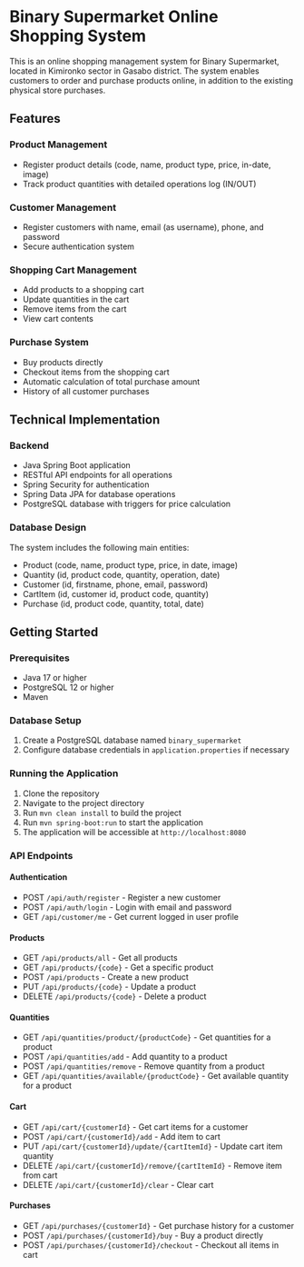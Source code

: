 # Binary Supermarket Online Shopping System

This is an online shopping management system for Binary Supermarket, located in Kimironko sector in Gasabo district. The system enables customers to order and purchase products online, in addition to the existing physical store purchases.

## Features

### Product Management
- Register product details (code, name, product type, price, in-date, image)
- Track product quantities with detailed operations log (IN/OUT)

### Customer Management
- Register customers with name, email (as username), phone, and password
- Secure authentication system

### Shopping Cart Management
- Add products to a shopping cart
- Update quantities in the cart
- Remove items from the cart
- View cart contents

### Purchase System
- Buy products directly
- Checkout items from the shopping cart
- Automatic calculation of total purchase amount
- History of all customer purchases

## Technical Implementation

### Backend
- Java Spring Boot application
- RESTful API endpoints for all operations
- Spring Security for authentication
- Spring Data JPA for database operations
- PostgreSQL database with triggers for price calculation

### Database Design
The system includes the following main entities:
- Product (code, name, product type, price, in date, image)
- Quantity (id, product code, quantity, operation, date)
- Customer (id, firstname, phone, email, password)
- CartItem (id, customer id, product code, quantity)
- Purchase (id, product code, quantity, total, date)

## Getting Started

### Prerequisites
- Java 17 or higher
- PostgreSQL 12 or higher
- Maven

### Database Setup
1. Create a PostgreSQL database named `binary_supermarket`
2. Configure database credentials in `application.properties` if necessary

### Running the Application
1. Clone the repository
2. Navigate to the project directory
3. Run `mvn clean install` to build the project
4. Run `mvn spring-boot:run` to start the application
5. The application will be accessible at `http://localhost:8080`

### API Endpoints

#### Authentication
- POST `/api/auth/register` - Register a new customer
- POST `/api/auth/login` - Login with email and password
- GET `/api/customer/me` - Get current logged in user profile

#### Products
- GET `/api/products/all` - Get all products
- GET `/api/products/{code}` - Get a specific product
- POST `/api/products` - Create a new product
- PUT `/api/products/{code}` - Update a product
- DELETE `/api/products/{code}` - Delete a product

#### Quantities
- GET `/api/quantities/product/{productCode}` - Get quantities for a product
- POST `/api/quantities/add` - Add quantity to a product
- POST `/api/quantities/remove` - Remove quantity from a product
- GET `/api/quantities/available/{productCode}` - Get available quantity for a product

#### Cart
- GET `/api/cart/{customerId}` - Get cart items for a customer
- POST `/api/cart/{customerId}/add` - Add item to cart
- PUT `/api/cart/{customerId}/update/{cartItemId}` - Update cart item quantity
- DELETE `/api/cart/{customerId}/remove/{cartItemId}` - Remove item from cart
- DELETE `/api/cart/{customerId}/clear` - Clear cart

#### Purchases
- GET `/api/purchases/{customerId}` - Get purchase history for a customer
- POST `/api/purchases/{customerId}/buy` - Buy a product directly
- POST `/api/purchases/{customerId}/checkout` - Checkout all items in cart 